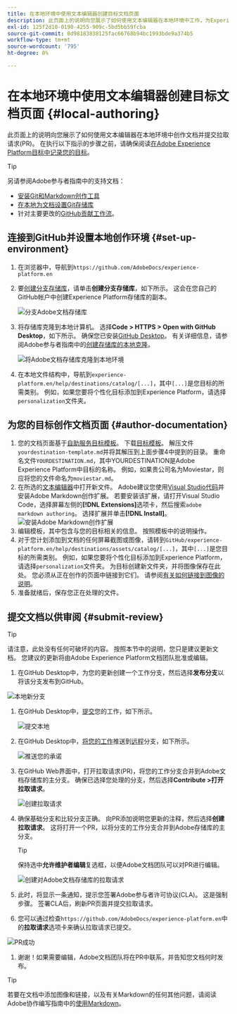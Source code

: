 ```yaml
---
title: 在本地环境中使用文本编辑器创建目标文档页面
description: 此页面上的说明向您展示了如何使用文本编辑器在本地环境中工作，为Experience Platform目标创作文档页面并提交它以供审查。
exl-id: 125f2d10-0190-4255-909c-5bd5bb59fcba
source-git-commit: 0d98183838125fac66768b94bc1993bde9a374b5
workflow-type: tm+mt
source-wordcount: '795'
ht-degree: 0%

---
```


# 在本地环境中使用文本编辑器创建目标文档页面 {#local-authoring}

此页面上的说明向您展示了如何使用文本编辑器在本地环境中创作文档并提交拉取请求(PR)。 在执行以下指示的步骤之前，请确保阅读[在Adobe Experience Platform目标中记录您的目标](./documentation-instructions.md)。

>[!TIP]
>
>另请参阅Adobe参与者指南中的支持文档：
>* [安装Git和Markdown创作工具](https://experienceleague.adobe.com/docs/contributor/contributor-guide/setup/install-tools.html?lang=zh-Hans)
>* [在本地为文档设置Git存储库](https://experienceleague.adobe.com/docs/contributor/contributor-guide/setup/local-repo.html?lang=zh-Hans)
>* 针对主要更改的[GitHub贡献工作流](https://experienceleague.adobe.com/docs/contributor/contributor-guide/setup/full-workflow.html?lang=zh-Hans)。

## 连接到GitHub并设置本地创作环境 {#set-up-environment}

1. 在浏览器中，导航到`https://github.com/AdobeDocs/experience-platform.en`
2. 要[创建分支存储库](https://experienceleague.adobe.com/docs/contributor/contributor-guide/setup/local-repo.html?lang=zh-Hans#fork-the-repository)，请单击&#x200B;**创建分支存储库**，如下所示。 这会在您自己的GitHub帐户中创建Experience Platform存储库的副本。

   ![分支Adobe文档存储库](../assets/docs-framework/ssd-fork-repository.gif)

3. 将存储库克隆到本地计算机。 选择&#x200B;**Code > HTTPS > Open with GitHub Desktop**，如下所示。 确保您已安装[GitHub Desktop](https://desktop.github.com/)。 有关详细信息，请参阅Adobe参与者指南中的[创建存储库的本地克隆](https://experienceleague.adobe.com/docs/contributor/contributor-guide/setup/local-repo.html?lang=zh-Hans#create-a-local-clone-of-the-repository)。

   ![将Adobe文档存储库克隆到本地环境](../assets/docs-framework/clone-local.png)

4. 在本地文件结构中，导航到`experience-platform.en/help/destinations/catalog/[...]`，其中`[...]`是您目标的所需类别。 例如，如果您要将个性化目标添加到Experience Platform，请选择`personalization`文件夹。

## 为您的目标创作文档页面 {#author-documentation}

1. 您的文档页面基于[自助服务目标模板](../docs-framework/self-service-template.md)。 下载[目标模板](../assets/docs-framework/yourdestination-template.zip)。 解压文件`yourdestination-template.md`并将其解压到上面步骤4中提到的目录。  重命名文件`YOURDESTINATION.md`，其中YOURDESTINATION是Adobe Experience Platform中目标的名称。 例如，如果贵公司名为Moviestar，则应将您的文件命名为`moviestar.md`。
2. 在所选的[文本编辑器](https://experienceleague.adobe.com/docs/contributor/contributor-guide/setup/install-tools.html?lang=zh-Hans#understand-markdown-editors)中打开新文件。 Adobe建议您使用[Visual Studio代码](https://code.visualstudio.com/)并安装Adobe Markdown创作扩展。 若要安装该扩展，请打开Visual Studio Code，选择屏幕左侧的&#x200B;**[!DNL Extensions]**&#x200B;选项卡，然后搜索`adobe markdown authoring`。 选择扩展并单击&#x200B;**[!DNL Install]**。
   ![安装Adobe Markdown创作扩展](../assets/docs-framework/install-adobe-markdown-extension.gif)
3. 编辑模板，其中包含与您的目标相关的信息。 按照模板中的说明操作。
4. 对于您计划添加到文档的任何屏幕截图或图像，请转到`GitHub/experience-platform.en/help/destinations/assets/catalog/[...]`，其中`[...]`是您目标的所需类别。 例如，如果您要将个性化目标添加到Experience Platform，请选择`personalization`文件夹。 为目标创建新文件夹，并将图像保存在此处。 您必须从正在创作的页面中链接到它们。 请参阅[有关如何链接到图像的说明](https://experienceleague.adobe.com/docs/contributor/contributor-guide/writing-essentials/linking.html?lang=zh-Hans#link-to-images)。
5. 准备就绪后，保存您正在处理的文件。

## 提交文档以供审阅 {#submit-review}

>[!TIP]
>
>请注意，此处没有任何可破坏的内容。 按照本节中的说明，您只是建议更新文档。 您建议的更新将由Adobe Experience Platform文档团队批准或编辑。

1. 在GitHub Desktop中，为您的更新创建一个工作分支，然后选择&#x200B;**发布分支**&#x200B;以将该分支发布到GitHub。

![本地新分支](../assets/docs-framework/new-branch-local.gif)

1. 在GitHub Desktop中，[提交](https://docs.github.com/en/free-pro-team@latest/github/getting-started-with-github/github-glossary#commit)您的工作，如下所示。

   ![提交本地](../assets/docs-framework/commit-local.png)

1. 在GitHub Desktop中，[将您的工作](https://docs.github.com/en/free-pro-team@latest/github/getting-started-with-github/github-glossary#push)推送到[远程](https://docs.github.com/en/free-pro-team@latest/github/getting-started-with-github/github-glossary#remote)分支，如下所示。

   ![推送您的承诺](../assets/docs-framework/push-local-to-remote.png)

1. 在GitHub Web界面中，打开拉取请求(PR)，将您的工作分支合并到Adobe文档存储库的主分支。 确保已选择您处理的分支，然后选择&#x200B;**Contribute >打开拉取请求**。

   ![创建拉取请求](../assets/docs-framework/ssd-create-pull-request-1.gif)

1. 确保基础分支和比较分支正确。 向PR添加说明您更新的注释，然后选择&#x200B;**创建拉取请求**。 这将打开一个PR，以将分支的工作分支合并到Adobe存储库的主分支。

   >[!TIP]
   >
   >保持选中&#x200B;**允许维护者编辑**&#x200B;复选框，以便Adobe文档团队可以对PR进行编辑。

   ![创建对Adobe文档存储库的拉取请求](../assets/docs-framework/ssd-create-pull-request-2.png)

1. 此时，将显示一条通知，提示您签署Adobe参与者许可协议(CLA)。 这是强制步骤。 签署CLA后，刷新PR页面并提交拉取请求。

1. 您可以通过检查`https://github.com/AdobeDocs/experience-platform.en`中的&#x200B;**拉取请求**&#x200B;选项卡来确认拉取请求已提交。

![PR成功](../assets/docs-framework/ssd-pr-successful.png)

1. 谢谢！如果需要编辑，Adobe文档团队将在PR中联系，并告知您文档何时发布。

>[!TIP]
>
>若要在文档中添加图像和链接，以及有关Markdown的任何其他问题，请阅读Adobe协作编写指南中的[使用Markdown](https://experienceleague.adobe.com/docs/contributor/contributor-guide/writing-essentials/markdown.html?lang=zh-Hans)。
